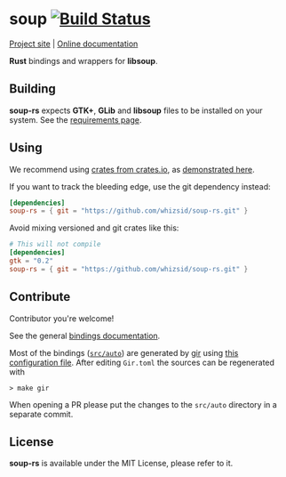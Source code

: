 # soup [![Build Status](https://travis-ci.org/whizsid/soup-rs.png?branch=master)](https://travis-ci.org/whizsid/soup-rs) 

[Project site](http://gtk-rs.org/) | [Online documentation](http://gtk-rs.org/docs/)

__Rust__ bindings and wrappers for __libsoup__.

## Building

__soup-rs__ expects __GTK+__, __GLib__ and __libsoup__ files to be installed on your system.
See the [requirements page](http://gtk-rs.org/docs/requirements.html).

## Using

We recommend using [crates from crates.io](https://crates.io/keywords/gtk-rs),
as [demonstrated here](http://gtk-rs.org/#using).

If you want to track the bleeding edge, use the git dependency instead:

```toml
[dependencies]
soup-rs = { git = "https://github.com/whizsid/soup-rs.git" }
```

Avoid mixing versioned and git crates like this:

```toml
# This will not compile
[dependencies]
gtk = "0.2"
soup-rs = { git = "https://github.com/whizsid/soup-rs.git" }
```

## Contribute

Contributor you're welcome!

See the general [bindings documentation](http://gtk-rs.org/docs/glib/).

Most of the bindings ([`src/auto`](src/auto)) are generated by [gir](https://github.com/gtk-rs/gir) using [this configuration file](Gir.toml). After editing `Gir.toml` the sources can be regenerated with

```shell
> make gir
```

When opening a PR please put the changes to the `src/auto` directory in a separate commit.

## License

__soup-rs__ is available under the MIT License, please refer to it.

